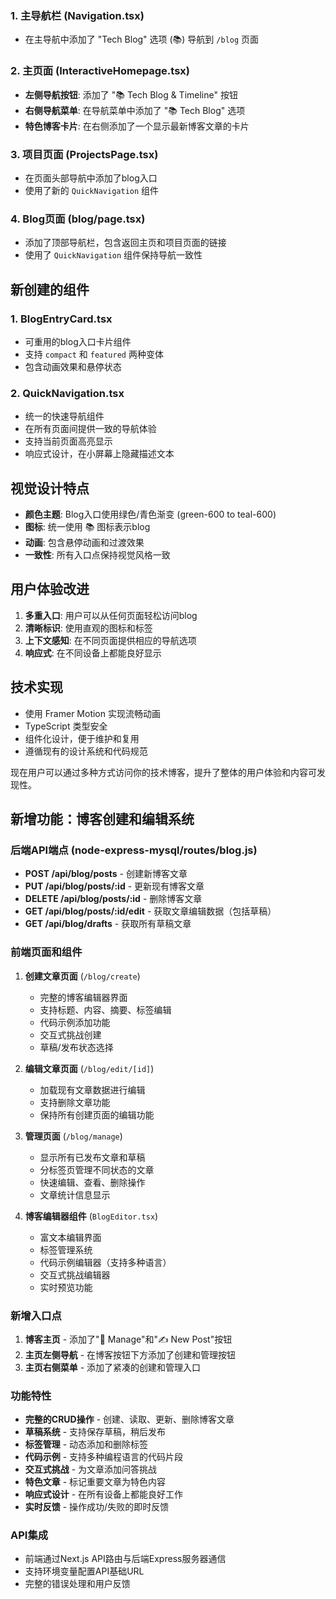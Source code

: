 
### 1. 主导航栏 (Navigation.tsx)
- 在主导航中添加了 "Tech Blog" 选项 (📚) 导航到 `/blog` 页面

### 2. 主页面 (InteractiveHomepage.tsx)
- **左侧导航按钮**: 添加了 "📚 Tech Blog & Timeline" 按钮
- **右侧导航菜单**: 在导航菜单中添加了 "📚 Tech Blog" 选项
- **特色博客卡片**: 在右侧添加了一个显示最新博客文章的卡片

### 3. 项目页面 (ProjectsPage.tsx)
- 在页面头部导航中添加了blog入口
- 使用了新的 `QuickNavigation` 组件

### 4. Blog页面 (blog/page.tsx)
- 添加了顶部导航栏，包含返回主页和项目页面的链接
- 使用了 `QuickNavigation` 组件保持导航一致性

## 新创建的组件

### 1. BlogEntryCard.tsx
- 可重用的blog入口卡片组件
- 支持 `compact` 和 `featured` 两种变体
- 包含动画效果和悬停状态

### 2. QuickNavigation.tsx
- 统一的快速导航组件
- 在所有页面间提供一致的导航体验
- 支持当前页面高亮显示
- 响应式设计，在小屏幕上隐藏描述文本

## 视觉设计特点

- **颜色主题**: Blog入口使用绿色/青色渐变 (green-600 to teal-600)
- **图标**: 统一使用 📚 图标表示blog
- **动画**: 包含悬停动画和过渡效果
- **一致性**: 所有入口点保持视觉风格一致

## 用户体验改进

1. **多重入口**: 用户可以从任何页面轻松访问blog
2. **清晰标识**: 使用直观的图标和标签
3. **上下文感知**: 在不同页面提供相应的导航选项
4. **响应式**: 在不同设备上都能良好显示

## 技术实现

- 使用 Framer Motion 实现流畅动画
- TypeScript 类型安全
- 组件化设计，便于维护和复用
- 遵循现有的设计系统和代码规范

现在用户可以通过多种方式访问你的技术博客，提升了整体的用户体验和内容可发现性。

## 新增功能：博客创建和编辑系统

### 后端API端点 (node-express-mysql/routes/blog.js)
- **POST /api/blog/posts** - 创建新博客文章
- **PUT /api/blog/posts/:id** - 更新现有博客文章
- **DELETE /api/blog/posts/:id** - 删除博客文章
- **GET /api/blog/posts/:id/edit** - 获取文章编辑数据（包括草稿）
- **GET /api/blog/drafts** - 获取所有草稿文章

### 前端页面和组件
1. **创建文章页面** (`/blog/create`)
   - 完整的博客编辑器界面
   - 支持标题、内容、摘要、标签编辑
   - 代码示例添加功能
   - 交互式挑战创建
   - 草稿/发布状态选择

2. **编辑文章页面** (`/blog/edit/[id]`)
   - 加载现有文章数据进行编辑
   - 支持删除文章功能
   - 保持所有创建页面的编辑功能

3. **管理页面** (`/blog/manage`)
   - 显示所有已发布文章和草稿
   - 分标签页管理不同状态的文章
   - 快速编辑、查看、删除操作
   - 文章统计信息显示

4. **博客编辑器组件** (`BlogEditor.tsx`)
   - 富文本编辑界面
   - 标签管理系统
   - 代码示例编辑器（支持多种语言）
   - 交互式挑战编辑器
   - 实时预览功能

### 新增入口点
1. **博客主页** - 添加了"📝 Manage"和"✍️ New Post"按钮
2. **主页左侧导航** - 在博客按钮下方添加了创建和管理按钮
3. **主页右侧菜单** - 添加了紧凑的创建和管理入口

### 功能特性
- **完整的CRUD操作** - 创建、读取、更新、删除博客文章
- **草稿系统** - 支持保存草稿，稍后发布
- **标签管理** - 动态添加和删除标签
- **代码示例** - 支持多种编程语言的代码片段
- **交互式挑战** - 为文章添加问答挑战
- **特色文章** - 标记重要文章为特色内容
- **响应式设计** - 在所有设备上都能良好工作
- **实时反馈** - 操作成功/失败的即时反馈

### API集成
- 前端通过Next.js API路由与后端Express服务器通信
- 支持环境变量配置API基础URL
- 完整的错误处理和用户反馈

